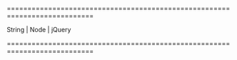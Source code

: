 ===========================================================================
<!--type-->String | Node | jQuery<!--/type-->
===========================================================================

<!--shortDescription-->

<!--/shortDescription-->

<!--fullDescription-->

<!--/fullDescription-->